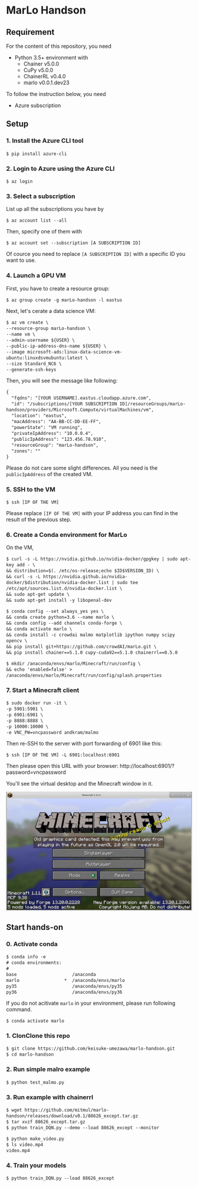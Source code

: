# MarLo Handson

## Requirement

For the content of this repository, you need
- Python 3.5+ environment with
    - Chainer v5.0.0
    - CuPy v5.0.0
    - ChainerRL v0.4.0
    - marlo v0.0.1.dev23

To follow the instruction below, you need
- Azure subscription

## Setup

### 1. Install the Azure CLI tool

```
$ pip install azure-cli
```

### 2. Login to Azure using the Azure CLI

```
$ az login
```

### 3. Select a subscription

List up all the subscriptions you have by
```
$ az account list --all
```

Then, specify one of them with
```
$ az account set --subscription [A SUBSCRIPTION ID]
```
Of cource you need to replace `[A SUBSCRIPTION ID]` with a specific ID you want to use.

### 4. Launch a GPU VM

First, you have to create a resource group:
```
$ az group create -g marLo-handson -l eastus
```

Next, let's cerate a data science VM:
```
$ az vm create \
--resource-group marLo-handson \
--name vm \
--admin-username ${USER} \
--public-ip-address-dns-name ${USER} \
--image microsoft-ads:linux-data-science-vm-ubuntu:linuxdsvmubuntu:latest \
--size Standard_NC6 \
--generate-ssh-keys
```

Then, you will see the message like following:
```
{
  "fqdns": "[YOUR USERNAME].eastus.cloudapp.azure.com",
  "id": "/subscriptions/[YOUR SUBSCRIPTION ID]/resourceGroups/marLo-handson/providers/Microsoft.Compute/virtualMachines/vm",
  "location": "eastus",
  "macAddress": "AA-BB-CC-DD-EE-FF",
  "powerState": "VM running",
  "privateIpAddress": "10.0.0.4",
  "publicIpAddress": "123.456.78.910",
  "resourceGroup": "marLo-handson",
  "zones": ""
}
```
Please do not care some slight differences. All you need is the `publicIpAddress` of the created VM.

### 5. SSH to the VM

```
$ ssh [IP OF THE VM]
```

Please replace `[IP OF THE VM]` with your IP address you can find in the result of the previous step.

### 6. Create a Conda environment for MarLo

On the VM,
```
$ curl -s -L https://nvidia.github.io/nvidia-docker/gpgkey | sudo apt-key add - \
&& distribution=$(. /etc/os-release;echo $ID$VERSION_ID) \
&& curl -s -L https://nvidia.github.io/nvidia-docker/$distribution/nvidia-docker.list | sudo tee /etc/apt/sources.list.d/nvidia-docker.list \
&& sudo apt-get update \
&& sudo apt-get install -y libopenal-dev
```

```
$ conda config --set always_yes yes \
&& conda create python=3.6 --name marlo \
&& conda config --add channels conda-forge \
&& conda activate marlo \
&& conda install -c crowdai malmo matplotlib ipython numpy scipy opencv \
&& pip install git+https://github.com/crowdAI/marLo.git \
&& pip install chainer==5.1.0 cupy-cuda92==5.1.0 chainerrl==0.5.0
```

```
$ mkdir /anaconda/envs/marlo/Minecraft/run/config \
&& echo 'enabled=false' > /anaconda/envs/marlo/Minecraft/run/config/splash.properties
```

### 7. Start a Minecraft client

```
$ sudo docker run -it \
-p 5901:5901 \
-p 6901:6901 \
-p 8888:8888 \
-p 10000:10000 \
-e VNC_PW=vncpassword andkram/malmo 
```

Then re-SSH to the server with port forwarding of 6901 like this:

```
$ ssh [IP OF THE VM] -L 6901:localhost:6901
```

Then please open this URL with your browser: http://localhost:6901/?password=vncpassword

You'll see the virtual desktop and the Minecraft window in it.

![](images/minecraft.png)

## Start hands-on
### 0. Activate conda

```
$ conda info -e
# conda environments:
#
base                     /anaconda
marlo                 *  /anaconda/envs/marlo
py35                     /anaconda/envs/py35
py36                     /anaconda/envs/py36
```

If you do not acitivate `marlo` in your environment, please run following command.

```
$ conda activate marlo
```

### 1. ClonClone this repo

```
$ git clone https://github.com/keisuke-umezawa/marlo-handson.git
$ cd marlo-handson
```

### 2. Run simple malro example

```
$ python test_malmo.py
```

### 3. Run example with chainerrl

```
$ wget https://github.com/mitmul/marlo-handson/releases/download/v0.1/88626_except.tar.gz
$ tar xvzf 88626_except.tar.gz
$ python train_DQN.py --demo --load 88626_except --monitor
```

```
$ python make_video.py
$ ls video.mp4 
video.mp4
```

### 4. Train your models

```
$ python train_DQN.py --load 88626_except
```
